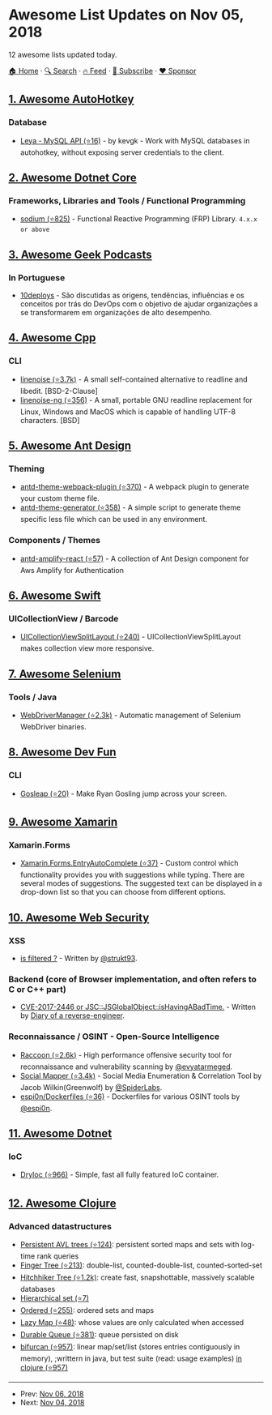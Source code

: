 # Awesome List Updates on Nov 05, 2018

12 awesome lists updated today.

[🏠 Home](/README.md) · [🔍 Search](https://www.trackawesomelist.com/search/) · [🔥 Feed](https://www.trackawesomelist.com/rss.xml) · [📮 Subscribe](https://trackawesomelist.us17.list-manage.com/subscribe?u=d2f0117aa829c83a63ec63c2f&id=36a103854c) · [❤️  Sponsor](https://github.com/sponsors/theowenyoung)



## [1. Awesome AutoHotkey](/content/ahkscript/awesome-AutoHotkey/README.md)

### Database

*   [Leya - MySQL API (⭐16)](https://github.com/kevgk/Leya) - by kevgk - Work with MySQL databases in autohotkey, without exposing server credentials to the client.

## [2. Awesome Dotnet Core](/content/thangchung/awesome-dotnet-core/README.md)

### Frameworks, Libraries and Tools / Functional Programming

*   [sodium (⭐825)](https://github.com/SodiumFRP/sodium/tree/master/) - Functional Reactive Programming (FRP) Library. `4.x.x or above`

## [3. Awesome Geek Podcasts](/content/ayr-ton/awesome-geek-podcasts/README.md)

### In Portuguese

*   [10deploys](https://www.10deploys.com/) - São discutidas as origens, tendências, influências e os conceitos por trás do DevOps com o objetivo de ajudar organizações a se transformarem em organizações de alto desempenho.

## [4. Awesome Cpp](/content/fffaraz/awesome-cpp/README.md)

### CLI

*   [linenoise (⭐3.7k)](https://github.com/antirez/linenoise) - A small self-contained alternative to readline and libedit. \[BSD-2-Clause]
*   [linenoise-ng (⭐356)](https://github.com/arangodb/linenoise-ng) - A small, portable GNU readline replacement for Linux, Windows and MacOS which is capable of handling UTF-8 characters. \[BSD]

## [5. Awesome Ant Design](/content/websemantics/awesome-ant-design/README.md)

### Theming

*   [antd-theme-webpack-plugin (⭐370)](https://github.com/mzohaibqc/antd-theme-webpack-plugin) - A webpack plugin to generate your custom theme file.
*   [antd-theme-generator (⭐358)](https://github.com/mzohaibqc/antd-theme-generator) - A simple script to generate theme specific less file which can be used in any environment.

### Components / Themes

*   [antd-amplify-react (⭐57)](https://github.com/mzohaibqc/antd-amplify-react) - A collection of Ant Design component for Aws Amplify for Authentication

## [6. Awesome Swift](/content/matteocrippa/awesome-swift/README.md)

### UICollectionView / Barcode

*   [UICollectionViewSplitLayout (⭐240)](https://github.com/yahoojapan/UICollectionViewSplitLayout) - UICollectionViewSplitLayout makes collection view more responsive.

## [7. Awesome Selenium](/content/christian-bromann/awesome-selenium/README.md)

### Tools / Java

*   [WebDriverManager (⭐2.3k)](https://github.com/bonigarcia/webdrivermanager) - Automatic management of Selenium WebDriver binaries.

## [8. Awesome Dev Fun](/content/mislavcimpersak/awesome-dev-fun/README.md)

### CLI

*   [Gosleap (⭐20)](https://github.com/koriroys/gosleap) - Make Ryan Gosling jump across your screen.

## [9. Awesome Xamarin](/content/XamSome/awesome-xamarin/README.md)

### Xamarin.Forms

*   [Xamarin.Forms.EntryAutoComplete (⭐37)](https://github.com/krzysztofstepnikowski/Xamarin.Forms.EntryAutoComplete) - Custom control which functionality provides you with suggestions while typing. There are several modes of suggestions. The suggested text can be displayed in a drop-down list so that you can choose from different options.

## [10. Awesome Web Security](/content/qazbnm456/awesome-web-security/README.md)

### XSS

*   [</script> is filtered ?](https://twitter.com/strukt93/status/931586377665331200) - Written by [@strukt93](https://twitter.com/strukt93).

### Backend (core of Browser implementation, and often refers to C or C++ part)

*   [CVE-2017-2446 or JSC::JSGlobalObject::isHavingABadTime.](https://doar-e.github.io/blog/2018/07/14/cve-2017-2446-or-jscjsglobalobjectishavingabadtime/) - Written by [Diary of a reverse-engineer](https://doar-e.github.io/).

### Reconnaissance / OSINT - Open-Source Intelligence

*   [Raccoon (⭐2.6k)](https://github.com/evyatarmeged/Raccoon) - High performance offensive security tool for reconnaissance and vulnerability scanning by [@evyatarmeged](https://github.com/evyatarmeged).
*   [Social Mapper (⭐3.4k)](https://github.com/SpiderLabs/social_mapper) - Social Media Enumeration & Correlation Tool by Jacob Wilkin(Greenwolf) by [@SpiderLabs](https://github.com/SpiderLabs).
*   [espi0n/Dockerfiles (⭐36)](https://github.com/espi0n/Dockerfiles) - Dockerfiles for various OSINT tools by [@espi0n](https://github.com/espi0n).

## [11. Awesome Dotnet](/content/quozd/awesome-dotnet/README.md)

### IoC

*   [DryIoc (⭐966)](https://github.com/dadhi/DryIoc) - Simple, fast all fully featured IoC container.

## [12. Awesome Clojure](/content/razum2um/awesome-clojure/README.md)

### Advanced datastructures

*   [Persistent AVL trees (⭐124)](https://github.com/clojure/data.avl): persistent sorted maps and sets with log-time rank queries
*   [Finger Tree (⭐213)](https://github.com/clojure/data.finger-tree): double-list, counted-double-list, counted-sorted-set
*   [Hitchhiker Tree (⭐1.2k)](https://github.com/datacrypt-project/hitchhiker-tree): create fast, snapshottable, massively scalable databases
*   [Hierarchical set (⭐7)](https://github.com/llasram/hier-set)
*   [Ordered (⭐255)](https://github.com/amalloy/ordered): ordered sets and maps
*   [Lazy Map (⭐48)](https://github.com/Malabarba/lazy-map-clojure): whose values are only calculated when accessed
*   [Durable Queue (⭐381)](https://github.com/Factual/durable-queue): queue persisted on disk
*   [bifurcan (⭐957)](https://github.com/lacuna/bifurcan): linear map/set/list (stores entries contiguously in memory), ;writtern in java, but test suite (read: usage examples) [in clojure (⭐957)](https://github.com/lacuna/bifurcan/blob/master/test/bifurcan)

---

- Prev: [Nov 06, 2018](/content/2018/11/06/README.md)
- Next: [Nov 04, 2018](/content/2018/11/04/README.md)